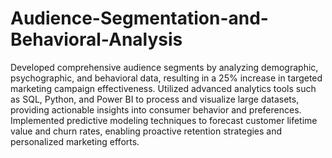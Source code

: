 # Audience-Segmentation-and-Behavioral-Analysis

Developed comprehensive audience segments by analyzing demographic, psychographic, and behavioral data, resulting in a 25% increase in 
targeted marketing campaign effectiveness. 
Utilized advanced analytics tools such as SQL, Python, and Power BI to process and visualize large datasets, providing actionable insights into 
consumer behavior and preferences. 
Implemented predictive modeling techniques to forecast customer lifetime value and churn rates, enabling proactive retention strategies and 
personalized marketing efforts. 
